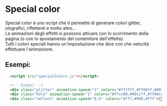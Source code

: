 # Special color

Special color è uno script che ti permette di generare colori glitter, olografici, riflettenti e molto altro...<br>
Le animazioni degli effetti si possono attivare con lo scorrimento della pagina (o con lo spostamento del contenitore dell'effetto).<br>
Tutti i colori speciali hanno un'impostazione che dice con che velocità effettuare l'animazione.

## Esempi:
```html
  <script src="specialColors.js"></script>

  <!-- Esempi -->
  <div class="glitter" animation-speed="2" colors="#ffffff,#ff00ff,#00ffff,#ffffff">✨ Glitter ✨</div>
  <div class="holo" animation-speed="1" colors="#ffcc00,#00ccff,#ff00cc">🌈 Holographic 🌈</div>
  <div class="reflect" animation-speed="0.5" colors="#fff,#999,#fff">🪞 Reflective 🪞</div>
```